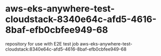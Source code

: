 # aws-eks-anywhere-test-cloudstack-8340e64c-afd5-4616-8baf-efb0cbfee949-68
repository for use with E2E test job aws-eks-anywhere-test-cloudstack:8340e64c-afd5-4616-8baf-efb0cbfee949-68
